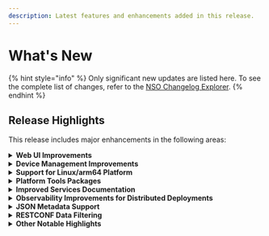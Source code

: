 ```yaml
---
description: Latest features and enhancements added in this release.
---
```


# What's New

{% hint style="info" %}
Only significant new updates are listed here. To see the complete list of changes, refer to the [NSO Changelog Explorer](https://developer.cisco.com/docs/nso/changelog-explorer/?from=6.2\&to=6.3).
{% endhint %}

## Release Highlights <a href="#d5e42" id="d5e42"></a>

This release includes major enhancements in the following areas:

<details>

<summary><strong>Web UI Improvements</strong></summary>

The web-based management interface has been improved to streamline user experience with a modernized look and feel. Also, usability improvements have been made in certain areas, such as device management.

Documentation Updates:

* Expanded and improved the [Web UI](operation-and-usage/webui/) documentation to cover usage instructions.

</details>

<details>

<summary><strong>Device Management Improvements</strong></summary>

Devices now support `auto-configure` and `rename` actions to assist with the initial onboarding as well as the renaming of devices. Additionally, the listing of services, that have modified a device, has been improved and now includes Nano service zombies using a new `/devices/device/services/service` list.

Documentation Updates:

* Added new sections [Auto-configuring Devices in NSO](operation-and-usage/ops/nso-device-manager.md#user\_guide.devicemanager.auto-configuring-devices) and [Renaming Devices in NSO](operation-and-usage/ops/nso-device-manager.md#renaming-devices-in-nso).

</details>

<details>

<summary><strong>Support for Linux/arm64 Platform</strong></summary>

Binaries for the Linux OS on the arm64 architecture are now available for download from the Cisco [Software Download](https://software.cisco.com/download/home) site.

Documentation Updates:

* Updated system requirements in the Installation ([Local Install](administration/deployment/local-install.md), [System Install](administration/deployment/system-install.md)) and [Containerized NSO](administration/deployment/containerized-nso.md) sections.

</details>

<details>

<summary><strong>Platform Tools Packages</strong></summary>

A number of additional packages are now bundled with the NSO installer binary. These are optional packages that can be added to the NSO instance and were previously distributed separately.

Documentation Updates:

* Expanded the [Installation](administration/deployment/#d5e46-1) section with information on additional bundled packages.

</details>

<details>

<summary><strong>Improved Services Documentation</strong></summary>

The service development documentation has been improved and expanded, allowing for a more gradual introduction to service concepts.

Documentation Updates:

* Replaced the old Services section with a new [Implementing Services](development/concepts/implementing-services.md) section, which builds on top of [Developing a Simple Service](development/introduction-to-automation/creating-a-service.md) with additional fundamental service functionality.
* Replaced the old Services section with a new [Services Deep Dive](development/development/developing-services/services-deep-dive.md) section, which serves as a service development reference, including best practices, known limitations, and an in-depth explanation of specific FASTMAP features.
* Substantially revised and improved the [Templates](development/concepts/templates.md) section.

</details>

<details>

<summary><strong>Observability Improvements for Distributed Deployments</strong></summary>

NETCONF and RESTCONF APIs now support the propagation of standards-based Trace Context to aid distributed tracing.

Documentation Updates:

* For NETCONF, added documentation on [Trace Context](development/concepts/northbound-apis.md#trace-context) in Northbound APIs.
* For RESTCONF, added documentation on [Trace Context](development/concepts/northbound-apis.md#trace-context-1) in Northbound APIs.

</details>

<details>

<summary><strong>JSON Metadata Support</strong></summary>

NSO now supports RFC-7952-encoded metadata, as well as setting metadata when using JSON data encoding.

Documentation Updates:

* Expanded the [RESTCONF API](development/concepts/northbound-apis.md#the-restconf-api) in Northbound APIs with details on metadata handling.

</details>

<details>

<summary><strong>RESTCONF Data Filtering</strong></summary>

Added the `exclude` query parameter support to the GET RESTCONF method that excludes a subtree from the returned output.

Documentation Updates:

* Expanded the section [Query Parameters](development/concepts/northbound-apis.md#ncs.northbound.restconf.query\_params) in Northbound APIs with details and an example of `exclude` usage.

</details>

<details>

<summary><strong>Other Notable Highlights</strong></summary>

* Improved YANG 1.1 support: Allow type `empty` in list keys and unions, as well as improve the handling of unions of enumerations.
* Implement alarms for certificate expiry: The functionality now covers all certificates in use by NSO.
* Automatic migration of templates: Migrating a device to a new NED ID will trigger a copy of the device and compliance templates for the old NED ID to the new NED ID (unless the template already contains configuration for the new NED ID).
* Faster upgrades: The performance of the CDB upgrade process has been significantly improved by utilizing more parallelization.
* `ncs.conf` management: `ncs.conf` file can now use environment variable references and parts of the file can be placed in separate configuration files in the `ncs.conf.d` sub-directory, next to the `ncs.conf` file.

</details>

